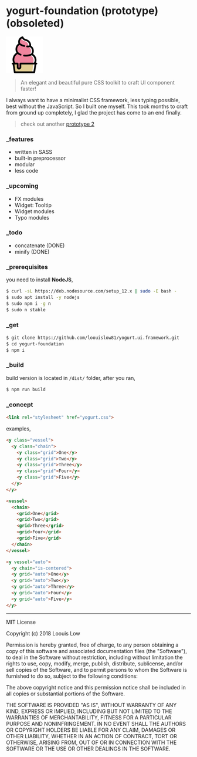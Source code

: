 # yogurt-foundation (prototype) **(obsoleted)**

<p align="left">
  <img src="logo@ori.png" width="100">
</p>

> An elegant and beautiful pure CSS toolkit to craft UI component faster!

I always want to have a minimalist CSS framework, less typing possible, best without the JavaScript. So I built one myself. This took months to craft from ground up completely, I glad the project has come to an end finally.

> check out another [prototype 2](https://github.com/loouislow81/yogurt-foundation/tree/2.x.x)

### _features

- written in SASS
- built-in preprocessor
- modular
- less code

### _upcoming

- FX modules
- Widget: Tooltip
- Widget modules
- Typo modules

### _todo

- concatenate (DONE)
- minify (DONE)

### _prerequisites

you need to install **NodeJS**,

```bash
$ curl -sL https://deb.nodesource.com/setup_12.x | sudo -E bash -
$ sudo apt install -y nodejs
$ sudo npm i -g n
$ sudo n stable
```

### _get

```bash
$ git clone https://github.com/loouislow81/yogurt.ui.framework.git
$ cd yogurt-foundation
$ npm i
```

### _build

build version is located in `/dist/` folder, after you ran,

```bash
$ npm run build
```

### _concept

```html
<link rel="stylesheet" href="yogurt.css">
```

examples,

```html
<y class="vessel">
  <y class="chain">
    <y class="grid">One</y>
    <y class="grid">Two</y>
    <y class="grid">Three</y>
    <y class="grid">Four</y>
    <y class="grid">Five</y>
  </y>
</y>
```

```html
<vessel>
  <chain>
    <grid>One</grid>
    <grid>Two</grid>
    <grid>Three</grid>
    <grid>Four</grid>
    <grid>Five</grid>
  </chain>
</vessel>
```

```html
<y vessel="auto">
  <y chain="is-centered">
  <y grid="auto">One</y>
  <y grid="auto">Two</y>
  <y grid="auto">Three</y>
  <y grid="auto">Four</y>
  <y grid="auto">Five</y>
</y>
```

---

MIT License

Copyright (c) 2018 Loouis Low

Permission is hereby granted, free of charge, to any person obtaining a copy
of this software and associated documentation files (the "Software"), to deal
in the Software without restriction, including without limitation the rights
to use, copy, modify, merge, publish, distribute, sublicense, and/or sell
copies of the Software, and to permit persons to whom the Software is
furnished to do so, subject to the following conditions:

The above copyright notice and this permission notice shall be included in all
copies or substantial portions of the Software.

THE SOFTWARE IS PROVIDED "AS IS", WITHOUT WARRANTY OF ANY KIND, EXPRESS OR
IMPLIED, INCLUDING BUT NOT LIMITED TO THE WARRANTIES OF MERCHANTABILITY,
FITNESS FOR A PARTICULAR PURPOSE AND NONINFRINGEMENT. IN NO EVENT SHALL THE
AUTHORS OR COPYRIGHT HOLDERS BE LIABLE FOR ANY CLAIM, DAMAGES OR OTHER
LIABILITY, WHETHER IN AN ACTION OF CONTRACT, TORT OR OTHERWISE, ARISING FROM,
OUT OF OR IN CONNECTION WITH THE SOFTWARE OR THE USE OR OTHER DEALINGS IN THE
SOFTWARE.
